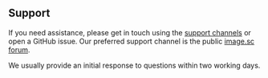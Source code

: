 ## Support

If you need assistance, please get in touch using the [support
channels](https://www.openmicroscopy.org/support/) or open a GitHub
issue. Our preferred support channel is the public
[image.sc forum](https://forum.image.sc/).

We usually provide an initial response to questions within two working 
days.
